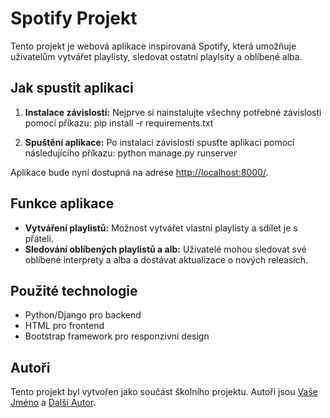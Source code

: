 # Spotify Projekt

Tento projekt je webová aplikace inspirovaná Spotify, která umožňuje uživatelům vytvářet playlisty, sledovat ostatní playlsity a oblíbené alba.

## Jak spustit aplikaci

1. **Instalace závislostí:**
   Nejprve si nainstalujte všechny potřebné závislosti pomocí příkazu: pip install -r requirements.txt
  

2. **Spuštění aplikace:**
Po instalaci závislostí spusťte aplikaci pomocí následujícího příkazu: python manage.py runserver


Aplikace bude nyní dostupná na adrese [http://localhost:8000/](http://localhost:8000/).

## Funkce aplikace

- **Vytváření playlistů:** Možnost vytvářet vlastní playlisty a sdílet je s přáteli.
- **Sledování oblíbených playlistů a alb:** Uživatelé mohou sledovat své oblíbené interprety a alba a dostávat aktualizace o nových releasích.

## Použité technologie

- Python/Django pro backend
- HTML pro frontend
- Bootstrap framework pro responzivní design

## Autoři

Tento projekt byl vytvořen jako součást školního projektu. Autoři jsou [Vaše Jméno](odkaz-na-profil) a [Další Autor](odkaz-na-profil).
